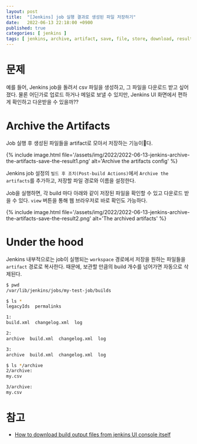 ```yaml
---
layout: post
title:  "[Jenkins] job 실행 결과로 생성된 파일 저장하기"
date:   2022-06-13 22:18:00 +0900
published: true
categories: [ jenkins ]
tags: [ jenkins, archive, artifact, save, file, store, download, result ]
---
```


# 문제

예를 들어,
Jenkins job을 돌려서 csv 파일을 생성하고, 그 파일을 다운로드 받고 싶어졌다.
물론 어딘가로 업로드 하거나 메일로 보낼 수 있지만, Jenkins UI 화면에서 편하게 확인하고 다운받을 수 있을까??


# Archive the Artifacts

Job 실행 후 생성된 파일들을 artifact로 모아서 저장하는 기능이다.

{% include image.html file='/assets/img/2022/2022-06-13-jenkins-archive-the-artifacts-save-the-result1.png' alt='Archive the artifacts config' %}

Jenkins job 설정의 `빌드 후 조치(Post-build Actions)`에서 `Archive the artifacts`를 추가하고, 저장할 파일 경로와 이름을 설정한다.

Job을 실행하면, 각 build 마다 아래와 같이 저장된 파일을 확인할 수 있고 다운로드 받을 수 있다. `view` 버튼을 통해 웹 브라우저로 바로 확인도 가능하다.

{% include image.html file='/assets/img/2022/2022-06-13-jenkins-archive-the-artifacts-save-the-result2.png' alt='The archived artifacts' %}


# Under the hood

Jenkins 내부적으로는 job이 실행되는 `workspace` 경로에서 저장을 원하는 파일들을 `artifact` 경로로 복사한다. 때문에, 보관할 만큼의 build 개수를 넘어가면 자동으로 삭제된다.

```bash
$ pwd
/var/lib/jenkins/jobs/my-test-job/builds

$ ls *
legacyIds  permalinks

1:
build.xml  changelog.xml  log

2:
archive  build.xml  changelog.xml  log

3:
archive  build.xml  changelog.xml  log

$ ls */archive
2/archive:
my.csv

3/archive:
my.csv
```


# 참고
- [How to download build output files from jenkins UI console itself](https://stackoverflow.com/questions/41974070/how-to-download-build-output-files-from-jenkins-ui-console-itself)
